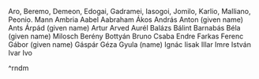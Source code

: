 Aro, 
Beremo, 
Demeon, 
Edogai, 
Gadramei, 
Iasogoi, 
Jomilo, 
Karlio, 
Malliano, 
Peonio.
Mann Ambria
Aabel
Aabraham
Ákos
András
Anton (given name)
Ants
Árpád (given name)
Artur
Arved
Aurél
Balázs
Bálint
Barnabás
Béla (given name)
Milosch
Berény
Bottyán
Bruno
Csaba
Endre
Farkas
Ferenc
Gábor (given name)
Gáspár
Géza
Gyula (name)
Ignác
Iisak
Illar
Imre
István
Ivar
Ivo

^rndm